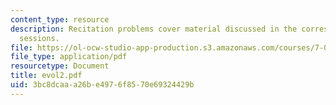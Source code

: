 ```yaml
---
content_type: resource
description: Recitation problems cover material discussed in the corresponding lecture
  sessions.
file: https://ol-ocw-studio-app-production.s3.amazonaws.com/courses/7-012-introduction-to-biology-fall-2004/3bc8dcaaa26be4976f8570e69324429b_evol2.pdf
file_type: application/pdf
resourcetype: Document
title: evol2.pdf
uid: 3bc8dcaa-a26b-e497-6f85-70e69324429b
---
```

